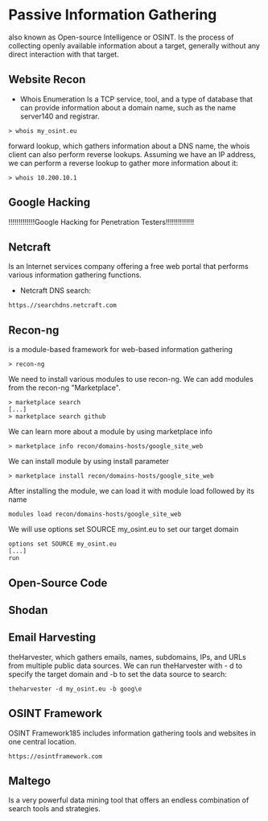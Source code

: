 # Passive Information Gathering
also known as Open-source Intelligence or OSINT. Is the process of collecting openly available information about a target, generally without any direct interaction
with that target.

## Website Recon

- Whois Enumeration
Is a TCP service, tool, and a type of database that can provide information about a domain name, such as the name server140 and registrar.
```
> whois my_osint.eu
```
forward lookup, which gathers information about a DNS name, the whois client can also perform reverse lookups. Assuming we have an IP address, we can perform
a reverse lookup to gather more information about it:
```
> whois 10.200.10.1
```

## Google Hacking
!!!!!!!!!!!!!Google Hacking for Penetration Testers!!!!!!!!!!!!!!

## Netcraft
Is an Internet services company offering a free web portal that performs various information gathering functions. 

- Netcraft DNS search:
```
https.//searchdns.netcraft.com
```

## Recon-ng
is a module-based framework for web-based information gathering
```
> recon-ng
```
We need to install various modules to use recon-ng. We can add modules from the recon-ng "Marketplace".
```
> marketplace search
[...]
> marketplace search github
```
We can learn more about a module by using marketplace info
```
> marketplace info recon/domains-hosts/google_site_web
```
We can install module by using install parameter
```
> marketplace install recon/domains-hosts/google_site_web
```
After installing the module, we can load it with module load followed by its name
```
modules load recon/domains-hosts/google_site_web
```
We will use options set SOURCE my_osint.eu to set our target domain
```
options set SOURCE my_osint.eu
[...]
run
```
## Open-Source Code

## Shodan

## Email Harvesting
theHarvester, which gathers emails, names, subdomains, IPs, and URLs from multiple public data sources. We can run theHarvester with - d to specify the target domain and -b to set the data source to search:
```
theharvester -d my_osint.eu -b goog\e
```

## OSINT Framework
OSINT Framework185 includes information gathering tools and websites in one central location.
```
https://osintframework.com
```

## Maltego
Is a very powerful data mining tool that offers an endless combination of search tools and strategies.
